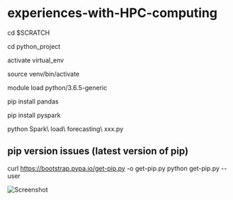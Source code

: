 # experiences-with-HPC-computing

cd $SCRATCH

cd python_project

activate virtual_env

source venv/bin/activate

module load python/3.6.5-generic

pip install pandas

pip install pyspark
 
python Spark\ load\ forecasting\ xxx.py


## pip version issues (latest version of pip)
curl https://bootstrap.pypa.io/get-pip.py -o get-pip.py
python get-pip.py --user

![Screenshot](screenshot.png)
